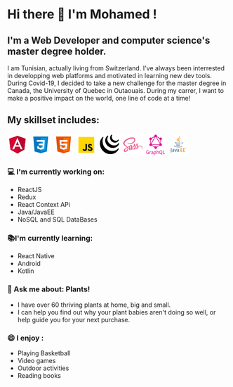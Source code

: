 # Hi there 👋 I'm Mohamed !

## I'm a Web Developer and computer science's master degree holder. 

I am Tunisian, actually living from Switzerland. 
I've always been interrested in developping web platforms and motivated in learning new dev tools.
During Covid-19, I decided to take a new challenge for the master degree in Canada, the University of Quebec in Outaouais.
During my carrer, I want to make a positive impact on the world, one line of code at a time! 

## My skillset includes:
 ![responsive design](/assets/angular.png) ![css](/assets/icons8-css3.png)  ![html](/assets/icons8-html-5.png)  ![js](/assets/icons8-javascript.png)  ![jquery](/assets/icons8-jquery.png)  ![sass](/assets/icons8-sass.png) ![graphql](/assets/graphql.png) ![java](/assets/java_ee_logo_vert_v2.png)

### :computer: I'm currently working on:
- ReactJS
- Redux
- React Context APi
- Java/JavaEE
- NoSQL and SQL DataBases
 
### :books:I'm currently learning: 
- React Native
- Android
- Kotlin
 
###  :speech_balloon: Ask me about: Plants!
- I have over 60 thriving plants at home, big and small.
- I can help you find out why your plant babies aren't doing so well, or help guide you for your next purchase. 
 
### 😄 I enjoy :
- Playing Basketball
- Video games
- Outdoor activities 
- Reading books

  

  
 

<!--
**therealsylaucoin/therealsylaucoin** is a ✨ _special_ ✨ repository because its `README.md` (this file) appears on your GitHub profile.
Here are some ideas to get you started:
- 🔭 I’m currently working on ...
- 🌱 I’m currently learning ...
- 👯 I’m looking to collaborate on ...
- 🤔 I’m looking for help with ...
- 💬 Ask me about ...
- 📫 How to reach me: ...
- 😄 Pronouns: ...
- ⚡ Fun fact: ...
 ![responsive design](/assets/icons8-responsive-100.png)

-->

